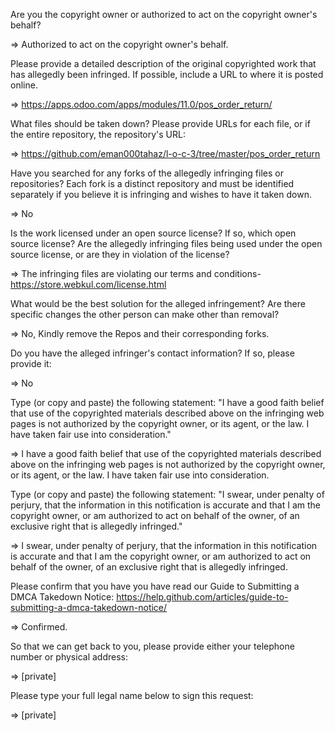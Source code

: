 Are you the copyright owner or authorized to act on the copyright owner's behalf?

=> Authorized to act on the copyright owner's behalf.

Please provide a detailed description of the original copyrighted work that has allegedly been infringed. If possible, include a URL to where it is posted online.

=> https://apps.odoo.com/apps/modules/11.0/pos_order_return/

What files should be taken down? Please provide URLs for each file, or if the entire repository, the repository's URL:

=> https://github.com/eman000tahaz/l-o-c-3/tree/master/pos_order_return

Have you searched for any forks of the allegedly infringing files or repositories? Each fork is a distinct repository and must be identified separately if you believe it is infringing and wishes to have it taken down.

=> No

Is the work licensed under an open source license? If so, which open source license? Are the allegedly infringing files being used under the open source license, or are they in violation of the license?

=> The infringing files are violating our terms and conditions- https://store.webkul.com/license.html

What would be the best solution for the alleged infringement? Are there specific changes the other person can make other than removal?

=> No, Kindly remove the Repos and their corresponding forks.

Do you have the alleged infringer's contact information? If so, please provide it:

=> No

Type (or copy and paste) the following statement: "I have a good faith belief that use of the copyrighted materials described above on the infringing web pages is not authorized by the copyright owner, or its agent, or the law. I have taken fair use into consideration."

=> I have a good faith belief that use of the copyrighted materials described above on the infringing web pages is not authorized by the copyright owner, or its agent, or the law. I have taken fair use into consideration.

Type (or copy and paste) the following statement: "I swear, under penalty of perjury, that the information in this notification is accurate and that I am the copyright owner, or am authorized to act on behalf of the owner, of an exclusive right that is allegedly infringed."

=> I swear, under penalty of perjury, that the information in this notification is accurate and that I am the copyright owner, or am authorized to act on behalf of the owner, of an exclusive right that is allegedly infringed.

Please confirm that you have you have read our Guide to Submitting a DMCA Takedown Notice: https://help.github.com/articles/guide-to-submitting-a-dmca-takedown-notice/

=> Confirmed.

So that we can get back to you, please provide either your telephone number or physical address:

=> [private]  

Please type your full legal name below to sign this request:

=> [private]  
